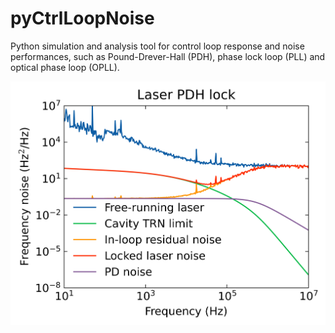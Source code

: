 # pyCtrlLoopNoise
Python simulation and analysis tool for control loop response and noise performances, 
such as Pound-Drever-Hall (PDH), phase lock loop (PLL) and optical phase loop (OPLL).


![pdh lock](/notebook/laser_pdh_lock.png)